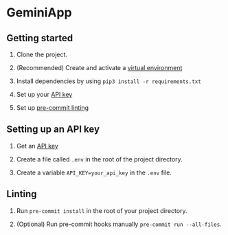 # GeminiApp


## Getting started

1. Clone the project.

2. (Recommended) Create and activate a [virtual environment](https://docs.python.org/3/tutorial/venv.html)

3. Install dependencies by using `pip3 install -r requirements.txt`

4. Set up your [API key](#setting-up-an-api-key)

5. Set up [pre-commit linting](#linting)

## Setting up an API key

1. Get an [API key](https://aistudio.google.com/app/apikey)

2. Create a file called `.env` in the root of the project directory.

3. Create a variable `API_KEY=your_api_key` in the `.env` file.

## Linting

1. Run `pre-commit install` in the root of your project directory.

2. (Optional) Run pre-commit hooks manually `pre-commit run --all-files`.
